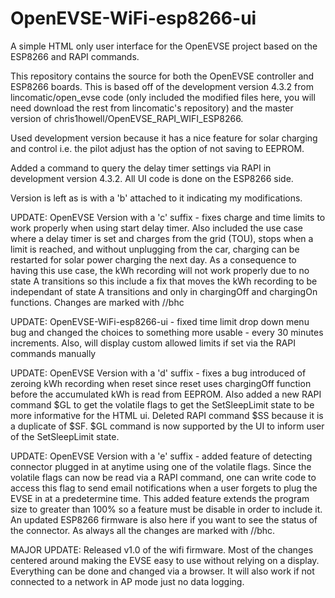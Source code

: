 # OpenEVSE-WiFi-esp8266-ui
<P>A simple HTML only user interface for the OpenEVSE project based on the ESP8266 and RAPI commands.</P>
<P>This repository contains the source for both the OpenEVSE controller and ESP8266 boards.  This is based off of the development version 4.3.2 from lincomatic/open_evse code (only included the modified files here, you will need download the rest from lincomatic's repository) and the master version of chris1howell/OpenEVSE_RAPI_WIFI_ESP8266.</P>
<P>Used development version because it has a nice feature for solar charging and control i.e. the pilot adjust has the option of not saving to EEPROM.</p>
<P>Added a command to query the delay timer settings via RAPI in development version 4.3.2.  All UI code is done on the ESP8266 side.</P>
<P>Version is left as is with a 'b' attached to it indicating my modifications. </P>
<P>UPDATE: OpenEVSE Version with a 'c' suffix - fixes charge and time limits to work properly when using start delay timer.  Also included the use case where a delay timer is set and charges from the grid (TOU), stops when a limit is reached, and without unplugging from the car, charging can be restarted for solar power charging the next day.  As a consequence to having this use case, the kWh recording will not work properly due to no state A transitions so this include a fix that moves the kWh recording to be independant of state A transitions and only in chargingOff and chargingOn functions. Changes are marked with //bhc </P>
<P>UPDATE: OpenEVSE-WiFi-esp8266-ui - fixed time limit drop down menu bug and changed the choices to something more usable - every 30 minutes increments.  Also, will display custom allowed limits if set via the RAPI commands manually</P>
<P>UPDATE: OpenEVSE Version with a 'd' suffix - fixes a bug introduced of zeroing kWh recording when reset since reset uses chargingOff function before the accumulated kWh is read from EEPROM.  Also added a new RAPI command $GL to get the volatile flags to get the SetSleepLimit state to be more informative for the HTML ui.  Deleted RAPI command $SS because it is a duplicate of $SF.  $GL command is now supported by the UI to inform user of the SetSleepLimit state.</P>
<P>UPDATE: OpenEVSE Version with a 'e' suffix - added feature of detecting connector plugged in at anytime using one of the volatile flags.  Since the volatile flags can now be read via a RAPI command, one can write code to access this flag to send email notifications when a user forgets to plug the EVSE in at a predetermine time.  This added feature extends the program size to greater than 100% so a feature must be disable in order to include it. An updated ESP8266 firmware is also here if you want to see the status of the connector.  As always all the changes are marked with //bhc.</P>
<P> MAJOR UPDATE: Released v1.0 of the wifi firmware.  Most of the changes centered around making the EVSE easy to use without relying on a display.  Everything can be done and changed via a browser.  It will also work if not connected to a network in AP mode just no data logging. </P>
